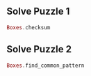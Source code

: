 ## Solve Puzzle 1
```elixir
Boxes.checksum
```

## Solve Puzzle 2
```elixir
Boxes.find_common_pattern
```
